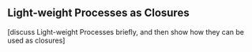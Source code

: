 ## Light-weight Processes as Closures

[discuss Light-weight Processes briefly, and then show how they can be used as closures]
